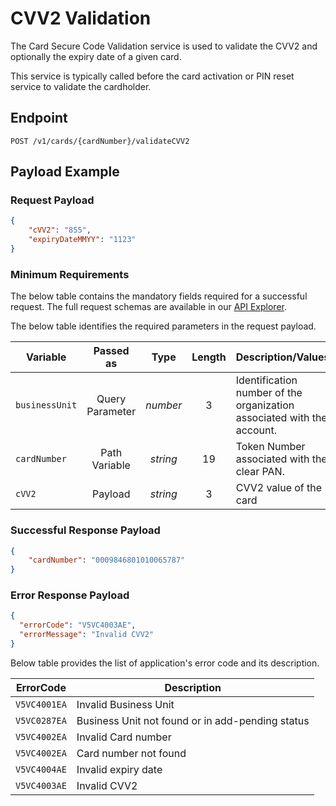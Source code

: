 # CVV2 Validation

The Card Secure Code Validation service is used to validate the CVV2  and optionally the expiry date of a given card.

This service is typically called before the card activation or PIN reset service to validate the cardholder.

## Endpoint

`POST /v1/cards/{cardNumber}/validateCVV2`

## Payload Example

### Request Payload

```json
{
    "cVV2": "855",
    "expiryDateMMYY": "1123"
}
```

### Minimum Requirements

The below table contains the mandatory fields required for a successful request. The full request schemas are available in our [API Explorer](../api/?type=post&path=/v1/cards/{cardNumber}/validateCVV2).

The below table identifies the required parameters in the request payload.

| Variable | Passed as | Type | Length | Description/Values |
| -------- | :-------: | :--: | :------------: | ------------------ |
| `businessUnit` | Query Parameter | *number* | 3 | Identification number of the organization associated with the account. |
| `cardNumber` | Path Variable | *string* | 19 | Token Number associated with the clear PAN. | 
| `cVV2` | Payload | *string* | 3 | CVV2 value of the card |

### Successful Response Payload

```json
{
    "cardNumber": "0009846801010065787"
}
```

### Error Response Payload

```json
{
  "errorCode": "V5VC4003AE",
  "errorMessage": "Invalid CVV2"  
}
```

Below table provides the list of application's error code and its description.

| ErrorCode |  Description |
| --------  | ------------------ |
|`V5VC4001EA` |Invalid Business Unit|
|`V5VC0287EA` |Business Unit not found or in add-pending status|
|`V5VC4002EA` |Invalid Card number|
|`V5VC4002EA` |Card number not found |
|`V5VC4004AE` |Invalid expiry date|
|`V5VC4003AE` |Invalid CVV2 |
